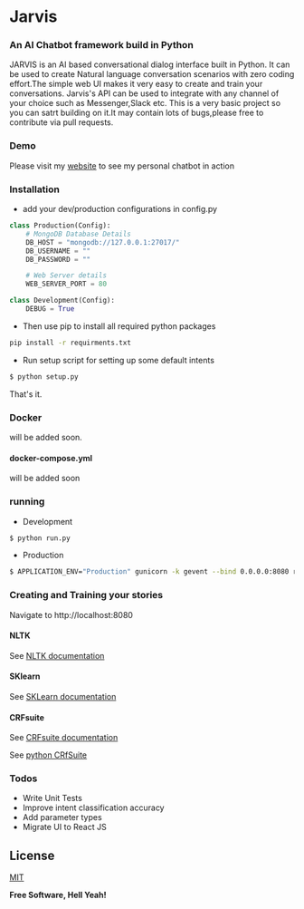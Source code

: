 # Jarvis
### An AI Chatbot framework build in Python
JARVIS is an AI based conversational dialog interface built in Python. It can be used to create Natural language conversation scenarios with zero coding effort.The simple web UI makes it very easy to create and train your conversations. Jarvis's API can be used to integrate with any channel of your choice such as Messenger,Slack etc. This is a very basic project so you can satrt building on it.It may contain lots of bugs,please free to contribute via pull requests.


### Demo

Please visit my [website](http://alfredfrancis.github.io) to see my personal chatbot in action

### Installation

* add your dev/production configurations in config.py 

```python
class Production(Config):
    # MongoDB Database Details
    DB_HOST = "mongodb://127.0.0.1:27017/"
    DB_USERNAME = ""
    DB_PASSWORD = ""

    # Web Server details
    WEB_SERVER_PORT = 80

class Development(Config):
    DEBUG = True
```

* Then use pip to install all required python packages
```sh
pip install -r requirments.txt
```
* Run setup script for setting up some default intents
```sh
$ python setup.py
```
That's it.

### Docker
will be added soon.

#### docker-compose.yml

will be added soon

### running
* Development
```sh
$ python run.py
```
* Production
```sh
$ APPLICATION_ENV="Production" gunicorn -k gevent --bind 0.0.0.0:8080 run:app
```
### Creating and Training your stories
Navigate to http://localhost:8080

#### NLTK
See [NLTK documentation](www.nltk.org/)

#### SKlearn
See [SKLearn documentation](http://scikit-learn.org/)

#### CRFsuite
See [CRFsuite documentation](http://www.chokkan.org/software/crfsuite/)

See [python CRfSuite](https://python-crfsuite.readthedocs.io/en/latest/)


### Todos

 - Write Unit Tests
 - Improve intent classification accuracy
 - Add parameter types
 - Migrate UI to React JS

License
----
[MIT](https://opensource.org/licenses/MIT) 



**Free Software, Hell Yeah!**
